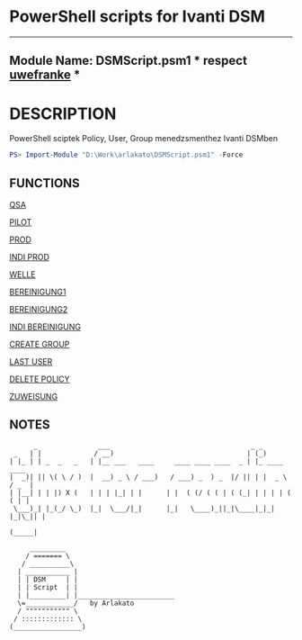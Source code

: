 # PowerShell scripts for Ivanti DSM


---
Module Name: DSMScript.psm1 * respect [uwefranke](https://github.com/uwefranke/msgDSM7Module) *
---

# DESCRIPTION
PowerShell sciptek Policy, User, Group menedzsmenthez Ivanti DSMben

```powershell
PS> Import-Module "D:\Work\arlakato\DSMScript.psm1" -Force
```

## FUNCTIONS 
[QSA](https://github.com/laron021/IT/blob/main/QSA.md)

[PILOT](https://github.com/laron021/IT/blob/main/PILOT.md)

[PROD]()

[INDI PROD]()

[WELLE]()

[BEREINIGUNG1]()

[BEREINIGUNG2]()

[INDI BEREINIGUNG]()

[CREATE GROUP]()

[LAST USER]()

[DELETE POLICY]()

[ZUWEISUNG]()


## NOTES
```
      _               ___                                   _ _             
 _   | |             / __)                                 | (_)            
| |_ | | _  _   _   | |__ ___   ____     ____ ____ ____  _ | |_ ____   ____ 
|  _)| || \( \ / )  |  __) _ \ / ___)   / ___) _  ) _  |/ || | |  _ \ / _  |
| |__| | | |) X (   | | | |_| | |      | |  ( (/ ( ( | ( (_| | | | | ( ( | |
 \___)_| |_(_/ \_)  |_|  \___/|_|      |_|   \____)_||_|\____|_|_| |_|\_|| |
                                                                     (_____| 
                                                                     
     _________
    / ======= \
   / __________\
  | ___________ |
  | | DSM     | |
  | | Script  | |
  | |_________| |________________________
  \=____________/   by Arlakato      
  / """"""""""" \                       
 / ::::::::::::: \                  
(_________________)
                                                                     
```


